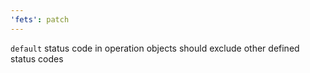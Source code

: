 ```yaml
---
'fets': patch
---
```


`default` status code in operation objects should exclude other defined status codes
